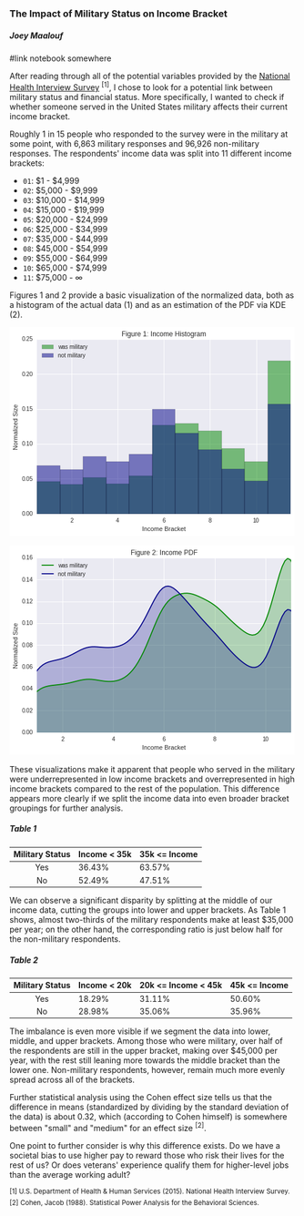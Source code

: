 ### The Impact of Military Status on Income Bracket

##### Joey Maalouf

#link notebook somewhere

After reading through all of the potential variables provided by the [National Health Interview Survey](https://www.cdc.gov/nchs/nhis/nhis_2015_data_release.htm) <sup>[1]</sup>, I chose to look for a potential link between military status and financial status. More specifically, I wanted to check if whether someone served in the United States military affects their current income bracket.

Roughly 1 in 15 people who responded to the survey were in the military at some point, with 6,863 military responses and 96,926 non-military responses. The respondents' income data was split into 11 different income brackets:

* `01`: $1 - $4,999
* `02`: $5,000 - $9,999
* `03`: $10,000 - $14,999
* `04`: $15,000 - $19,999
* `05`: $20,000 - $24,999
* `06`: $25,000 - $34,999
* `07`: $35,000 - $44,999
* `08`: $45,000 - $54,999
* `09`: $55,000 - $64,999
* `10`: $65,000 - $74,999
* `11`: $75,000 - ∞

Figures 1 and 2 provide a basic visualization of the normalized data, both as a histogram of the actual data (1) and as an estimation of the PDF via KDE (2).

![Figure 1: Histogram](img/histogram.png)

![Figure 2: PDF](img/pdf.png)

These visualizations make it apparent that people who served in the military were underrepresented in low income brackets and overrepresented in high income brackets compared to the rest of the population. This difference appears more clearly if we split the income data into even broader bracket groupings for further analysis.

##### Table 1
| Military Status | Income < 35k | 35k <= Income |
|:-:|---|---|
| Yes | 36.43% | 63.57% |
| No | 52.49% | 47.51% |

We can observe a significant disparity by splitting at the middle of our income data, cutting the groups into lower and upper brackets. As Table 1 shows, almost two-thirds of the military respondents make at least $35,000 per year; on the other hand, the corresponding ratio is just below half for the non-military respondents.

##### Table 2
| Military Status | Income < 20k | 20k <= Income < 45k | 45k <= Income |
|:-:|---|---|---|
| Yes | 18.29% | 31.11% | 50.60% |
| No | 28.98% | 35.06% | 35.96% |

The imbalance is even more visible if we segment the data into lower, middle, and upper brackets. Among those who were military, over half of the respondents are still in the upper bracket, making over $45,000 per year, with the rest still leaning more towards the middle bracket than the lower one. Non-military respondents, however, remain much more evenly spread across all of the brackets.

Further statistical analysis using the Cohen effect size tells us that the difference in means (standardized by dividing by the standard deviation of the data) is about 0.32, which (according to Cohen himself) is somewhere between "small" and "medium" for an effect size <sup>[2]</sup>.

One point to further consider is why this difference exists. Do we have a societal bias to use higher pay to reward those who risk their lives for the rest of us? Or does veterans' experience qualify them for higher-level jobs than the average working adult?

<sup>[1] U.S. Department of Health & Human Services (2015). National Health Interview Survey.
<br>
[2] Cohen, Jacob (1988). Statistical Power Analysis for the Behavioral Sciences.</sup>

